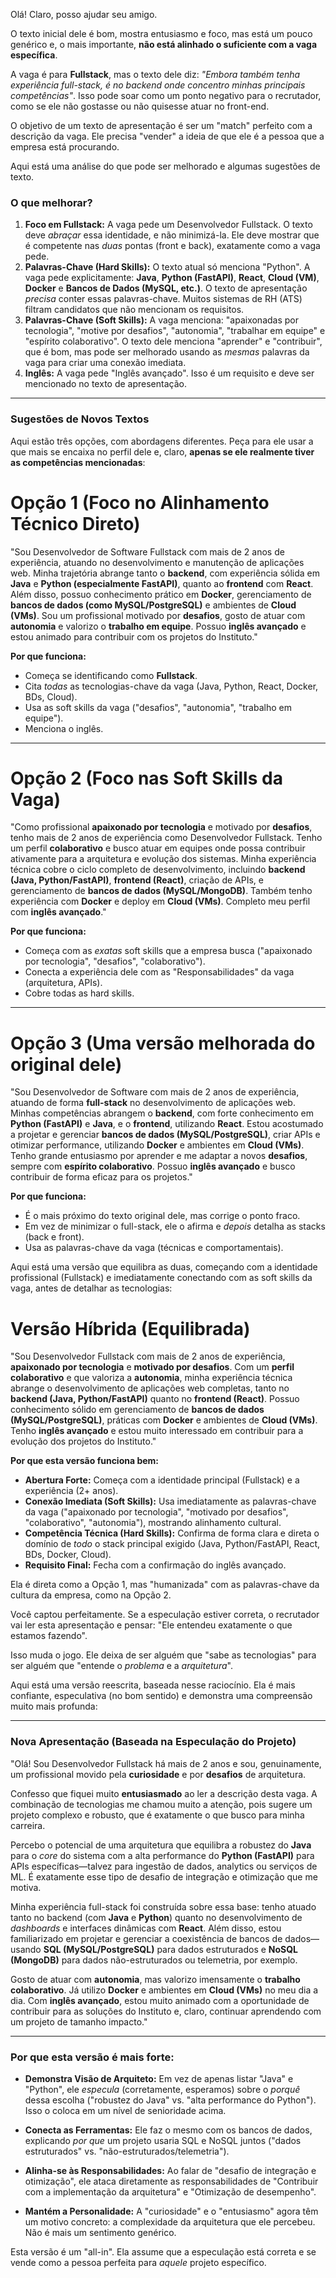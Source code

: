Olá! Claro, posso ajudar seu amigo.

O texto inicial dele é bom, mostra entusiasmo e foco, mas está um pouco genérico e, o mais importante, **não está alinhado o suficiente com a vaga específica**.

A vaga é para **Fullstack**, mas o texto dele diz: *"Embora também tenha experiência full-stack, é no backend onde concentro minhas principais competências"*. Isso pode soar como um ponto negativo para o recrutador, como se ele não gostasse ou não quisesse atuar no front-end.

O objetivo de um texto de apresentação é ser um "match" perfeito com a descrição da vaga. Ele precisa "vender" a ideia de que ele é a pessoa que a empresa está procurando.

Aqui está uma análise do que pode ser melhorado e algumas sugestões de texto.

### O que melhorar?

1.  **Foco em Fullstack:** A vaga pede um Desenvolvedor Fullstack. O texto deve *abraçar* essa identidade, e não minimizá-la. Ele deve mostrar que é competente nas *duas* pontas (front e back), exatamente como a vaga pede.
2.  **Palavras-Chave (Hard Skills):** O texto atual só menciona "Python". A vaga pede explicitamente: **Java**, **Python (FastAPI)**, **React**, **Cloud (VM)**, **Docker** e **Bancos de Dados (MySQL, etc.)**. O texto de apresentação *precisa* conter essas palavras-chave. Muitos sistemas de RH (ATS) filtram candidatos que não mencionam os requisitos.
3.  **Palavras-Chave (Soft Skills):** A vaga menciona: "apaixonadas por tecnologia", "motive por desafios", "autonomia", "trabalhar em equipe" e "espírito colaborativo". O texto dele menciona "aprender" e "contribuir", que é bom, mas pode ser melhorado usando as *mesmas* palavras da vaga para criar uma conexão imediata.
4.  **Inglês:** A vaga pede "Inglês avançado". Isso é um requisito e deve ser mencionado no texto de apresentação.

---

### Sugestões de Novos Textos

Aqui estão três opções, com abordagens diferentes. Peça para ele usar a que mais se encaixa no perfil dele e, claro, **apenas se ele realmente tiver as competências mencionadas**:

# Opção 1 (Foco no Alinhamento Técnico Direto)

"Sou Desenvolvedor de Software Fullstack com mais de 2 anos de experiência, atuando no desenvolvimento e manutenção de aplicações web. Minha trajetória abrange tanto o **backend**, com experiência sólida em **Java** e **Python (especialmente FastAPI)**, quanto ao **frontend** com **React**. Além disso, possuo conhecimento prático em **Docker**, gerenciamento de **bancos de dados (como MySQL/PostgreSQL)** e ambientes de **Cloud (VMs)**. Sou um profissional motivado por **desafios**, gosto de atuar com **autonomia** e valorizo o **trabalho em equipe**. Possuo **inglês avançado** e estou animado para contribuir com os projetos do Instituto."

**Por que funciona:**
* Começa se identificando como **Fullstack**.
* Cita *todas* as tecnologias-chave da vaga (Java, Python, React, Docker, BDs, Cloud).
* Usa as soft skills da vaga ("desafios", "autonomia", "trabalho em equipe").
* Menciona o inglês.

---

# Opção 2 (Foco nas Soft Skills da Vaga)

"Como profissional **apaixonado por tecnologia** e motivado por **desafios**, tenho mais de 2 anos de experiência como Desenvolvedor Fullstack. Tenho um perfil **colaborativo** e busco atuar em equipes onde possa contribuir ativamente para a arquitetura e evolução dos sistemas. Minha experiência técnica cobre o ciclo completo de desenvolvimento, incluindo **backend (Java, Python/FastAPI)**, **frontend (React)**, criação de APIs, e gerenciamento de **bancos de dados (MySQL/MongoDB)**. Também tenho experiência com **Docker** e deploy em **Cloud (VMs)**. Completo meu perfil com **inglês avançado**."

**Por que funciona:**
* Começa com as *exatas* soft skills que a empresa busca ("apaixonado por tecnologia", "desafios", "colaborativo").
* Conecta a experiência dele com as "Responsabilidades" da vaga (arquitetura, APIs).
* Cobre todas as hard skills.

---

# Opção 3 (Uma versão melhorada do original dele)

"Sou Desenvolvedor de Software com mais de 2 anos de experiência, atuando de forma **full-stack** no desenvolvimento de aplicações web. Minhas competências abrangem o **backend**, com forte conhecimento em **Python (FastAPI)** e **Java**, e o **frontend**, utilizando **React**. Estou acostumado a projetar e gerenciar **bancos de dados (MySQL/PostgreSQL)**, criar APIs e otimizar performance, utilizando **Docker** e ambientes em **Cloud (VMs)**. Tenho grande entusiasmo por aprender e me adaptar a novos **desafios**, sempre com **espírito colaborativo**. Possuo **inglês avançado** e busco contribuir de forma eficaz para os projetos."

**Por que funciona:**
* É o mais próximo do texto original dele, mas corrige o ponto fraco.
* Em vez de minimizar o full-stack, ele o afirma e *depois* detalha as stacks (back e front).
* Usa as palavras-chave da vaga (técnicas e comportamentais).

Aqui está uma versão que equilibra as duas, começando com a identidade profissional (Fullstack) e imediatamente conectando com as soft skills da vaga, antes de detalhar as tecnologias:

# Versão Híbrida (Equilibrada)

"Sou Desenvolvedor Fullstack com mais de 2 anos de experiência, **apaixonado por tecnologia** e **motivado por desafios**. Com um **perfil colaborativo** e que valoriza a **autonomia**, minha experiência técnica abrange o desenvolvimento de aplicações web completas, tanto no **backend (Java, Python/FastAPI)** quanto no **frontend (React)**. Possuo conhecimento sólido em gerenciamento de **bancos de dados (MySQL/PostgreSQL)**, práticas com **Docker** e ambientes de **Cloud (VMs)**. Tenho **inglês avançado** e estou muito interessado em contribuir para a evolução dos projetos do Instituto."

**Por que esta versão funciona bem:**

* **Abertura Forte:** Começa com a identidade principal (Fullstack) e a experiência (2+ anos).
* **Conexão Imediata (Soft Skills):** Usa imediatamente as palavras-chave da vaga ("apaixonado por tecnologia", "motivado por desafios", "colaborativo", "autonomia"), mostrando alinhamento cultural.
* **Competência Técnica (Hard Skills):** Confirma de forma clara e direta o domínio de *todo* o stack principal exigido (Java, Python/FastAPI, React, BDs, Docker, Cloud).
* **Requisito Final:** Fecha com a confirmação do inglês avançado.

Ela é direta como a Opção 1, mas "humanizada" com as palavras-chave da cultura da empresa, como na Opção 2.



Você captou perfeitamente. Se a especulação estiver correta, o recrutador vai ler esta apresentação e pensar: "Ele entendeu exatamente o que estamos fazendo".

Isso muda o jogo. Ele deixa de ser alguém que "sabe as tecnologias" para ser alguém que "entende o _problema_ e a _arquitetura_".

Aqui está uma versão reescrita, baseada nesse raciocínio. Ela é mais confiante, especulativa (no bom sentido) e demonstra uma compreensão muito mais profunda:

---

### Nova Apresentação (Baseada na Especulação do Projeto)

"Olá! Sou Desenvolvedor Fullstack há mais de 2 anos e sou, genuinamente, um profissional movido pela **curiosidade** e por **desafios** de arquitetura.

Confesso que fiquei muito **entusiasmado** ao ler a descrição desta vaga. A combinação de tecnologias me chamou muito a atenção, pois sugere um projeto complexo e robusto, que é exatamente o que busco para minha carreira.

Percebo o potencial de uma arquitetura que equilibra a robustez do **Java** para o _core_ do sistema com a alta performance do **Python (FastAPI)** para APIs específicas—talvez para ingestão de dados, analytics ou serviços de ML. É exatamente esse tipo de desafio de integração e otimização que me motiva.

Minha experiência full-stack foi construída sobre essa base: tenho atuado tanto no backend (com **Java** e **Python**) quanto no desenvolvimento de _dashboards_ e interfaces dinâmicas com **React**. Além disso, estou familiarizado em projetar e gerenciar a coexistência de bancos de dados—usando **SQL (MySQL/PostgreSQL)** para dados estruturados e **NoSQL (MongoDB)** para dados não-estruturados ou telemetria, por exemplo.

Gosto de atuar com **autonomia**, mas valorizo imensamente o **trabalho colaborativo**. Já utilizo **Docker** e ambientes em **Cloud (VMs)** no meu dia a dia. Com **inglês avançado**, estou muito animado com a oportunidade de contribuir para as soluções do Instituto e, claro, continuar aprendendo com um projeto de tamanho impacto."

---

### Por que esta versão é mais forte:

- **Demonstra Visão de Arquiteto:** Em vez de apenas listar "Java" e "Python", ele _especula_ (corretamente, esperamos) sobre o _porquê_ dessa escolha ("robustez do Java" vs. "alta performance do Python"). Isso o coloca em um nível de senioridade acima.
    
- **Conecta as Ferramentas:** Ele faz o mesmo com os bancos de dados, explicando _por que_ um projeto usaria SQL e NoSQL juntos ("dados estruturados" vs. "não-estruturados/telemetria").
    
- **Alinha-se às Responsabilidades:** Ao falar de "desafio de integração e otimização", ele ataca diretamente as responsabilidades de "Contribuir com a implementação da arquitetura" e "Otimização de desempenho".
    
- **Mantém a Personalidade:** A "curiosidade" e o "entusiasmo" agora têm um motivo concreto: a complexidade da arquitetura que ele percebeu. Não é mais um sentimento genérico.
    

Esta versão é um "all-in". Ela assume que a especulação está correta e se vende como a pessoa perfeita para _aquele_ projeto específico.